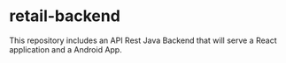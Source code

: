 # retail-backend
This repository includes an API Rest Java Backend that will serve a React application and a Android App.
